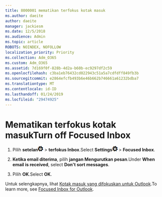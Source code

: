 ```yaml
---
title: 8000001 mematikan terfokus kotak masuk
ms.author: daeite
author: daeite
manager: jackiesm
ms.date: 12/5/2018
ms.audience: Admin
ms.topic: article
ROBOTS: NOINDEX, NOFOLLOW
localization_priority: Priority
ms.collection: Adm_O365
ms.custom: Adm_O365
ms.assetid: 7d169f0f-828b-4d2a-b60b-ec9297df2c59
ms.openlocfilehash: c3ba1eb76432cd022943c51a5a7cdfdff849fb3b
ms.sourcegitcommit: e2864efcfb493b6e46b662b746661a61232bdba7
ms.translationtype: MT
ms.contentlocale: id-ID
ms.lasthandoff: 01/24/2019
ms.locfileid: "29474925"
---
```

# <a name="turn-off-focused-inbox"></a><span data-ttu-id="7350f-102">Mematikan terfokus kotak masuk</span><span class="sxs-lookup"><span data-stu-id="7350f-102">Turn off Focused Inbox</span></span>

1. <span data-ttu-id="7350f-103">Pilih **setelan**![pengaturan](media/f4b2e798-fff1-4a14-931f-5677a4543b58.png) \> **terfokus Inbox**.</span><span class="sxs-lookup"><span data-stu-id="7350f-103">Select **Settings**![Settings](media/f4b2e798-fff1-4a14-931f-5677a4543b58.png) \> **Focused Inbox**.</span></span>
    
2. <span data-ttu-id="7350f-104">**Ketika email diterima**, pilih **jangan Mengurutkan pesan**.</span><span class="sxs-lookup"><span data-stu-id="7350f-104">Under **When email is received**, select **Don't sort messages**.</span></span>
    
3. <span data-ttu-id="7350f-105">Pilih **OK**.</span><span class="sxs-lookup"><span data-stu-id="7350f-105">Select **OK**.</span></span>
    
<span data-ttu-id="7350f-106">Untuk selengkapnya, lihat [Kotak masuk yang difokuskan untuk Outlook](https://go.microsoft.com/fwlink/p/?linkid=873108).</span><span class="sxs-lookup"><span data-stu-id="7350f-106">To learn more, see [Focused Inbox for Outlook](https://go.microsoft.com/fwlink/p/?linkid=873108).</span></span>
  

